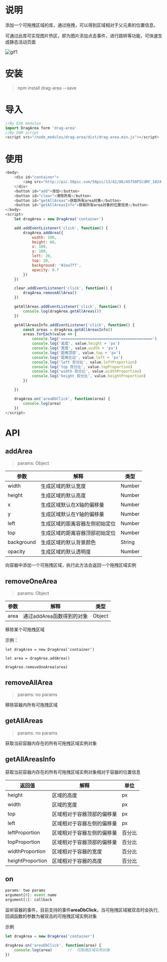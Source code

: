 # 说明 
添加一个可拖拽区域的库，通过拖拽，可以得到区域相对于父元素的位置信息。

可通过此库可实现图片热区，即为图片添加点击事件，进行跳转等功能，可快速生成静态活动页面

![gif1](https://user-images.githubusercontent.com/23492006/47507395-b48a5180-d8a4-11e8-8874-0b705637af67.gif)

# 安装
> npm install drag-area --save

# 导入
```js
//By ES6 modules
import DragArea form 'drag-area'
//By DOM script
<script src="/node_modules/drag-area/dist/drag-area.min.js"></script>
```

# 使用
```js
<body>
    <div id="container">
        <img src="http://pic.58pic.com/58pic/13/42/86/45f58PICdRF_1024.jpg" alt="">
    </div>
    <button id="add">添加</button>
    <button id="clear">清除所有</button>
    <button id="getAllAreas">获取所有area对象</button>
    <button id="getAllAreasInfo">获取所有area对象的位置信息</button>
</body>
<script>
    let dragArea = new DragArea('container')

    add.addEventListener('click', function() {
        dragArea.addArea({
            width: 100,
            height: 60,
            x: 100,
            y: 100,
            left: 20,
            top: 20,
            background: '#2aa7ff',
            opacity: 0.7
        })
    })

    clear.addEventListener('click', function() {
        dragArea.removeAllArea()
    })

    getAllAreas.addEventListener('click', function() {
        console.log(dragArea.getAllAreas())
    })

    getAllAreasInfo.addEventListener('click', function() {
        const areas = dragArea.getAllAreasInfo()
        areas.forEach(value => {
            console.log('=========================================')
            console.log('高度', value.height + 'px')
            console.log('宽度', value.width + 'px')
            console.log('距离顶部', value.top + 'px')
            console.log('距离左边', value.left + 'px')
            console.log('left 百分比', value.leftProportion)
            console.log('top 百分比', value.topProportion)
            console.log('width 百分比', value.widthProportion)
            console.log('height 百分比', value.heightProportion)
        })

    })

    dragArea.on('areaDbClick', function(area) {
        console.log(area)
    })
</script>
```

# API

## addArea
> params: Object

|参数|解释|类型|
|---|---|---|
|width|生成区域的默认宽度|Number|
|height|生成区域的默认高度|Number|
|x|生成区域默认在X轴的偏移量|Number|
|y|生成区域默认在Y轴的偏移量|Number|
|left|生成区域的距离容器左侧初始定位|Number|
|top|生成区域的距离容器顶部初始定位|Number|
|background|生成区域的默认背景颜色|String|
|opacity|生成区域的默认透明度|Number|

向容器中添加一个可拖拽区域，执行此方法会返回一个拖拽区域实例

## removeOneArea
> params: Object

|参数|解释|类型|
|---|---|---|
|area|通过addArea函数得到的对象|Object|

移除某个可拖拽区域

示例：
```JS
let dragArea = new DragArea('container')

let area = dragArea.addArea()

dragArea.removeOneArea(area)
```

## removeAllArea
> params: no params

移除容器内所有可拖拽区域

## getAllAreas
> params: no params

获取当前容器内存在的所有可拖拽区域实例对象

## getAllAreasInfo
获取当前容器内存在的所有可拖拽区域实例对象相对于容器的位置信息

|返回值|解释|单位|
|---|---|---|
|height|区域的高度|px|
|width|区域的宽度|px|
|top|区域相对于容器顶部的偏移量|px|
|left|区域相对于容器左侧的偏移量|px|
|leftProportion|区域相对于容器左侧的偏移量|百分比|
|topProportion|区域相对于容器顶部的偏移量|百分比|
|widthProportion|区域相对于容器的宽度|百分比|
|heightProportion|区域相对于容器的高度|百分比|

## on
```js
params: two params
argument[0]: event name
argument[1]: callback
```

监听容器的事件，目前支持的事件**areaDbClick**，当可拖拽区域被双击时会执行, 回调函数的参数为被双击的可拖拽区域实例对象

示例
```js
let dragArea = new DragArea('container')

dragArea.on('areaDbClick', function(area) {
    console.log(area)       //  可拖拽区域实例对象
})
```
